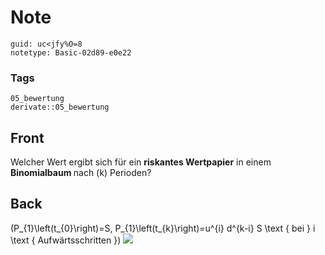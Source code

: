 # Note
```
guid: uc<jfy%O=8
notetype: Basic-02d89-e0e22
```

### Tags
```
05_bewertung
derivate::05_bewertung
```

## Front
Welcher Wert ergibt sich für ein <b>riskantes Wertpapier</b> in einem <b>Binomialbaum </b>nach \(k\) Perioden?

## Back
\(P_{1}\left(t_{0}\right)=S, P_{1}\left(t_{k}\right)=u^{i} d^{k-i} S \text { bei } i \text { Aufwärtsschritten }\)
<img src="paste-78edb49d8a0cb3b3730f16b4a7ff00d76b10dfd6.jpg">
